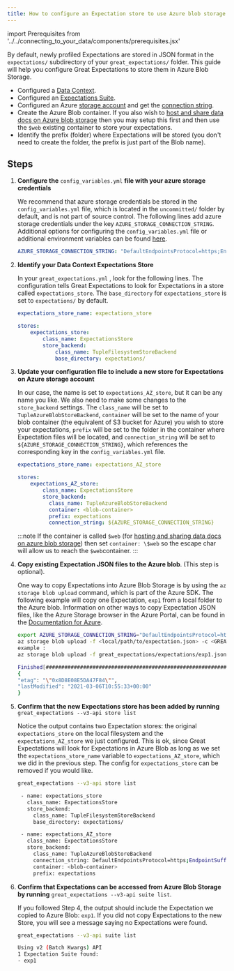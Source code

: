 ```yaml
---
title: How to configure an Expectation store to use Azure blob storage
---
```

import Prerequisites from '../../connecting_to_your_data/components/prerequisites.jsx'

By default, newly profiled Expectations are stored in JSON format in the ``expectations/`` subdirectory of your ``great_expectations/`` folder. This guide will help you configure Great Expectations to store them in Azure Blob Storage.

<Prerequisites>

- Configured a [Data Context](../../../tutorials/getting_started/initialize_a_data_context.md).
- Configured an [Expectations Suite](../../../tutorials/getting_started/create_your_first_expectations.md).
- Configured an Azure [storage account](https://docs.microsoft.com/en-us/azure/storage) and get the [connection string](https://docs.microsoft.com/en-us/azure/storage/common/storage-account-keys-manage?tabs=azure-portal).
- Create the Azure Blob container. If you also wish to [host and share data docs on Azure blob storage](../configuring_data_docs/how-to-host-and-share-data-docs-on-azure-blob-storage.md) then you may setup this first and then use the ``$web`` existing container to store your expectations.
- Identify the prefix (folder) where Expectations will be stored (you don't need to create the folder, the prefix is just part of the Blob name).

</Prerequisites>
    

Steps
-----

1. **Configure the** ``config_variables.yml`` **file with your azure storage credentials**

    We recommend that azure storage credentials be stored in the  ``config_variables.yml`` file, which is located in the ``uncommitted/`` folder by default, and is not part of source control.  The following lines add azure storage credentials under the key ``AZURE_STORAGE_CONNECTION_STRING``. Additional options for configuring the ``config_variables.yml`` file or additional environment variables can be found [here](https://docs.greatexpectations.io/en/latest/guides/how_to_guides/configuring_data_contexts/how_to_use_a_yaml_file_or_environment_variables_to_populate_credentials.html).

    ```yaml
    AZURE_STORAGE_CONNECTION_STRING: "DefaultEndpointsProtocol=https;EndpointSuffix=core.windows.net;AccountName=<YOUR-STORAGE-ACCOUNT-NAME>;AccountKey=<YOUR-STORAGE-ACCOUNT-KEY==>"
    ```


2. **Identify your Data Context Expectations Store**

    In your ``great_expectations.yml`` , look for the following lines.  The configuration tells Great Expectations to look for Expectations in a store called ``expectations_store``. The ``base_directory`` for ``expectations_store`` is set to ``expectations/`` by default.

    ```yaml
    expectations_store_name: expectations_store

    stores:
        expectations_store:
            class_name: ExpectationsStore
            store_backend:
                class_name: TupleFilesystemStoreBackend
                base_directory: expectations/
    ```


3. **Update your configuration file to include a new store for Expectations on Azure storage account**

    In our case, the name is set to ``expectations_AZ_store``, but it can be any name you like.  We also need to make some changes to the ``store_backend`` settings.  The ``class_name`` will be set to ``TupleAzureBlobStoreBackend``,  ``container`` will be set to the name of your blob container (the equivalent of S3 bucket for Azure) you wish to store your expectations, ``prefix`` will be set to the folder in the container where Expectation files will be located, and ``connection_string`` will be set to ``${AZURE_STORAGE_CONNECTION_STRING}``, which references the corresponding key in the ``config_variables.yml`` file.

    ```yaml
    expectations_store_name: expectations_AZ_store

    stores:
        expectations_AZ_store:
            class_name: ExpectationsStore
            store_backend:
              class_name: TupleAzureBlobStoreBackend
              container: <blob-container>
              prefix: expectations
              connection_string: ${AZURE_STORAGE_CONNECTION_STRING}
    ```

    :::note
    If the container is called ``$web`` (for [hosting and sharing data docs on azure blob storage](../configuring_data_docs/how-to-host-and-share-data-docs-on-azure-blob-storage.md)) then set ``container: \$web`` so the escape char will allow us to reach the ``$web``container.
    :::


4. **Copy existing Expectation JSON files to the Azure blob**. (This step is optional).

    One way to copy Expectations into Azure Blob Storage is by using the ``az storage blob upload`` command, which is part of the Azure SDK. The following example will copy one Expectation, ``exp1`` from a local folder to the Azure blob.   Information on other ways to copy Expectation JSON files, like the Azure Storage browser in the Azure Portal, can be found in the [Documentation for Azure](https://docs.microsoft.com/en-us/azure/storage/blobs/storage-quickstart-blobs-portal).

    ```bash
    export AZURE_STORAGE_CONNECTION_STRING="DefaultEndpointsProtocol=https;EndpointSuffix=core.windows.net;AccountName=<YOUR-STORAGE-ACCOUNT-NAME>;AccountKey=<YOUR-STORAGE-ACCOUNT-KEY==>"
    az storage blob upload -f <local/path/to/expectation.json> -c <GREAT-EXPECTATION-DEDICATED-AZURE-BLOB-CONTAINER-NAME> -n <PREFIX>/<expectation.json>
    example :
    az storage blob upload -f great_expectations/expectations/exp1.json -c <blob-container> -n expectations/exp1.json

    Finished[#############################################################]  100.0000%
    {
    "etag": "\"0x8D8E08E5DA47F84\"",
    "lastModified": "2021-03-06T10:55:33+00:00"
    }
    ```


5. **Confirm that the new Expectations store has been added by running** ``great_expectations --v3-api store list``

    Notice the output contains two Expectation stores: the original ``expectations_store`` on the local filesystem and the ``expectations_AZ_store`` we just configured.  This is ok, since Great Expectations will look for Expectations in Azure Blob as long as we set the ``expectations_store_name`` variable to ``expectations_AZ_store``, which we did in the previous step.  The config for ``expectations_store`` can be removed if you would like.

    ```bash
    great_expectations --v3-api store list

     - name: expectations_store
       class_name: ExpectationsStore
       store_backend:
         class_name: TupleFilesystemStoreBackend
         base_directory: expectations/

     - name: expectations_AZ_store
       class_name: ExpectationsStore
       store_backend:
         class_name: TupleAzureBlobStoreBackend
         connection_string: DefaultEndpointsProtocol=https;EndpointSuffix=core.windows.net;AccountName=<YOUR-STORAGE-ACCOUNT-NAME>;AccountKey=<YOUR-STORAGE-ACCOUNT-KEY==>
         container: <blob-container>
         prefix: expectations
    ```


6. **Confirm that Expectations can be accessed from Azure Blob Storage by running** ``great_expectations --v3-api suite list``.

    If you followed Step 4, the output should include the Expectation we copied to Azure Blob: ``exp1``.  If you did not copy Expectations to the new Store, you will see a message saying no Expectations were found.

    ```bash
    great_expectations --v3-api suite list

    Using v2 (Batch Kwargs) API
    1 Expectation Suite found:
    - exp1
    ```
